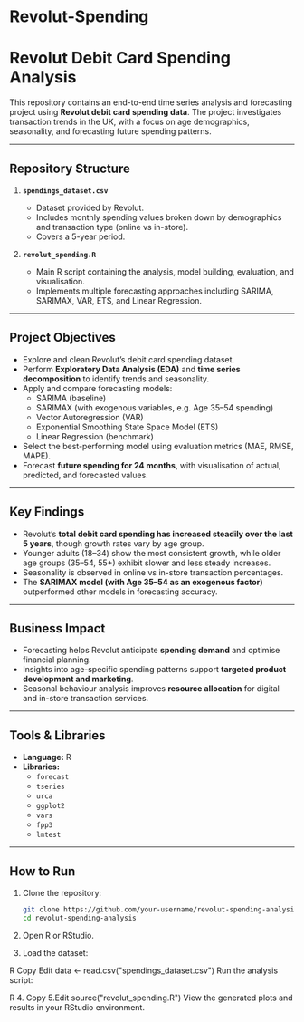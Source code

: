 # Revolut-Spending
# Revolut Debit Card Spending Analysis  

This repository contains an end-to-end time series analysis and forecasting project using **Revolut debit card spending data**. The project investigates transaction trends in the UK, with a focus on age demographics, seasonality, and forecasting future spending patterns.  

---

## Repository Structure  

1. **`spendings_dataset.csv`**  
   - Dataset provided by Revolut.  
   - Includes monthly spending values broken down by demographics and transaction type (online vs in-store).  
   - Covers a 5-year period.  

2. **`revolut_spending.R`**  
   - Main R script containing the analysis, model building, evaluation, and visualisation.  
   - Implements multiple forecasting approaches including SARIMA, SARIMAX, VAR, ETS, and Linear Regression.  

---

## Project Objectives  

- Explore and clean Revolut’s debit card spending dataset.  
- Perform **Exploratory Data Analysis (EDA)** and **time series decomposition** to identify trends and seasonality.  
- Apply and compare forecasting models:  
  - SARIMA (baseline)  
  - SARIMAX (with exogenous variables, e.g. Age 35–54 spending)  
  - Vector Autoregression (VAR)  
  - Exponential Smoothing State Space Model (ETS)  
  - Linear Regression (benchmark)  
- Select the best-performing model using evaluation metrics (MAE, RMSE, MAPE).  
- Forecast **future spending for 24 months**, with visualisation of actual, predicted, and forecasted values.  

---

## Key Findings  

- Revolut’s **total debit card spending has increased steadily over the last 5 years**, though growth rates vary by age group.  
- Younger adults (18–34) show the most consistent growth, while older age groups (35–54, 55+) exhibit slower and less steady increases.  
- Seasonality is observed in online vs in-store transaction percentages.  
- The **SARIMAX model (with Age 35–54 as an exogenous factor)** outperformed other models in forecasting accuracy.  

---

## Business Impact  

- Forecasting helps Revolut anticipate **spending demand** and optimise financial planning.  
- Insights into age-specific spending patterns support **targeted product development and marketing**.  
- Seasonal behaviour analysis improves **resource allocation** for digital and in-store transaction services.  

---

## Tools & Libraries  

- **Language:** R  
- **Libraries:**  
  - `forecast`  
  - `tseries`  
  - `urca`  
  - `ggplot2`  
  - `vars`  
  - `fpp3`  
  - `lmtest`  

---

## How to Run  

1. Clone the repository:  
   ```bash
   git clone https://github.com/your-username/revolut-spending-analysis.git
   cd revolut-spending-analysis
2. Open R or RStudio.

3. Load the dataset:

R
Copy
Edit
data <- read.csv("spendings_dataset.csv")
Run the analysis script:

R
4. Copy
5.Edit
source("revolut_spending.R")
View the generated plots and results in your RStudio environment.

